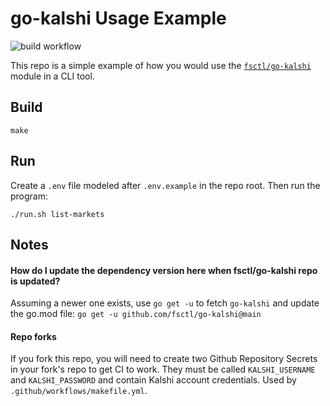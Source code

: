 # go-kalshi Usage Example

![build workflow](https://github.com/fsctl/go-kalshi-usage-example/actions/workflows/makefile.yml/badge.svg)

This repo is a simple example of how you would use the [`fsctl/go-kalshi`](https://github.com/fsctl/go-kalshi/) module in a CLI tool.

## Build

```
make
```

## Run

Create a `.env` file modeled after `.env.example` in the repo root.  Then run the program:

```
./run.sh list-markets
```

## Notes

#### How do I update the dependency version here when fsctl/go-kalshi repo is updated?

Assuming a newer one exists, use `go get -u` to fetch `go-kalshi` and update the go.mod file:  `go get -u github.com/fsctl/go-kalshi@main`

#### Repo forks

If you fork this repo, you will need to create two Github Repository Secrets in your fork's repo to get CI to work. They must be called `KALSHI_USERNAME` and `KALSHI_PASSWORD` and contain Kalshi account credentials.  Used by `.github/workflows/makefile.yml`.